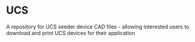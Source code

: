 # UCS

A repository for UCS seeder device CAD files - allowing interested users to download and print UCS devices for their application

